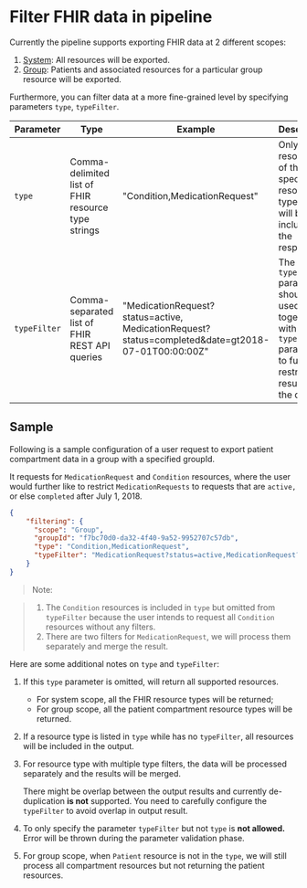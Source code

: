 # Filter FHIR data in pipeline 

Currently the pipeline supports exporting FHIR data at 2 different scopes:

1. [System](https://hl7.org/Fhir/uv/bulkdata/export/index.html#endpoint---system-level-export): All resources will be exported.
2. [Group](https://hl7.org/Fhir/uv/bulkdata/export/index.html#endpoint---group-of-patients): Patients and associated resources for a particular group resource will be exported. 

Furthermore, you can filter data at a more fine-grained level by specifying parameters `type`, `typeFilter`.

| Parameter | Type | Example | Description |
| --- | --- | --- | --- |
| `type` | Comma-delimited list of FHIR resource type strings | "Condition,MedicationRequest" | Only resources of the specified resource types(s) will be included in the response. |
| `typeFilter` | Comma-separated list of FHIR REST API queries | "MedicationRequest?status=active,<br>MedicationRequest?status=completed&date=gt2018-07-01T00:00:00Z" | The `typeFilter` parameter should be used together with the `type` parameter to further restrict the results of the query. |

## Sample

Following is a sample configuration of a user request to export patient compartment data in a group with a specified groupId.

It requests for `MedicationRequest` and `Condition` resources, where the user would further like to restrict `MedicationRequests` to requests that are `active,` or else `completed` after July 1, 2018.

``` json
{
    "filtering": {
      "scope": "Group",
      "groupId": "f7bc70d0-da32-4f40-9a52-9952707c57db",
      "type": "Condition,MedicationRequest",
      "typeFilter": "MedicationRequest?status=active,MedicationRequest?status=completed&date=gt2018-07-01T00:00:00Z"
    }
}
```

>Note:

>1. The `Condition` resources is included in `type` but omitted from `typeFilter` because the user intends to request all `Condition` resources without any filters.
>2. There are two filters for `MedicationRequest`, we will process them separately and merge the result.

Here are some additional notes on `type` and `typeFilter`:

1. If this `type` parameter is omitted, will return all supported resources.
   - For system scope, all the FHIR resource types will be returned; 
   - For group scope, all the patient compartment resource types will be returned.
  
2. If a resource type is listed in `type` while has no `typeFilter`, all resources will be included in the output.

3. For resource type with multiple type filters, the data will be processed separately and the results will be merged.

   There might be overlap between the output results and currently de-duplication **is not** supported. You need to carefully configure the `typeFilter` to avoid overlap in output result.

4. To only specify the parameter `typeFilter` but not `type` is **not allowed.** Error will be thrown during the parameter validation phase.

5. For group scope, when `Patient` resource is not in the `type`, we will still process all compartment resources but not returning the patient resources.
